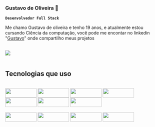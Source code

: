 ### Gustavo de Oliveira 👋
**`Desenvolvedor Full Stack`**
</br>

Me chamo Gustavo de oliveira e tenho 19 anos, e atualmente estou cursando Ciência da computação, você pode me encontar no linkedin "[Gustavo](https://www.linkedin.com/in/gustavo-oliveira-5465782b3/)" onde compartilho meus projetos 

</br>  
<div>
  <img height:"130em" src="https://github-readme-stats.vercel.app/api?username=gustavodoliveira&show_icons=true&theme=tokyonight&count_private=true" />
  <img height:"110em" style="margin-left: 1000em"src="https://github-readme-stats.vercel.app/api/top-langs/?username=gustavodoliveira&theme=tokyonight&layout=compact"/>
</div>
<h2>Tecnologias que uso </h2>
<div style="display: inline_block"></br>
  <img align="center" height="30" width="100" src="https://img.shields.io/badge/JavaScript-F7DF1E?style=for-the-badge&logo=javascript&logoColor=black" />
  <img align="center" height="30" width="100" src="https://img.shields.io/badge/Node.js-43853D?style=for-the-badge&logo=node.js&logoColor=white" />
  <img align="center" height="30" width="100" src="https://img.shields.io/badge/TypeScript-007ACC?style=for-the-badge&logo=typescript&logoColor=white" />
  <img align="center" height="30" width="100" src="https://img.shields.io/badge/CSS3-1572B6?style=for-the-badge&logo=css3&logoColor=white" />
  <img align="center" height="30" width="100" src="https://img.shields.io/badge/Sass-CC6699?style=for-the-badge&logo=sass&logoColor=white" />
<img align="center" height="30" width="100" src="https://img.shields.io/badge/React-20232A?style=for-the-badge&logo=react&logoColor=61DAF" />
<img align="center" height="30" width="100" src="https://img.shields.io/badge/React_Native-20232A?style=for-the-badge&logo=react&logoColor=61DAFB" />
</div>
&nbsp;
<div style="display: inline_block">
  <img align="center" height="30" width="100" src="https://img.shields.io/badge/MongoDB-4EA94B?style=for-the-badge&logo=mongodb&logoColor=white" />
  <img align="center" height="30" width="100" src="https://img.shields.io/badge/styled--components-DB7093?style=for-the-badge&logo=styled-components&logoColor=white" />
  <img align="center" height="30" width="100" src="https://img.shields.io/badge/Redux-593D88?style=for-the-badge&logo=redux&logoColor=white" />
<img align="center" height="30" width="100" src="https://img.shields.io/badge/MySQL-00000F?style=for-the-badge&logo=mysql&logoColor=white" />
</div>




<!--
**Gustavodoliveira/Gustavodoliveira** is a ✨ _special_ ✨ repository because its `README.md` (this file) appears on your GitHub profile.

Here are some ideas to get you started:


- 🌱 I’m currently learning ...
- 👯 I’m looking to collaborate on ...
- 🤔 I’m looking for help with ...
- 💬 Ask me about ...
- 📫 How to reach me: ...
- 😄 Pronouns: ...
- ⚡ Fun fact: ...
-->
